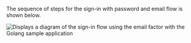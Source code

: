 The sequence of steps for the sign-in with password and email flow is shown below.

<div class="full">

![Displays a diagram of the sign-in flow using the email factor with the Golang sample application](/img/oie-embedded-sdk/oie-embedded-sdk-go-use-case-sign-on-email-factor.png)

</div>
